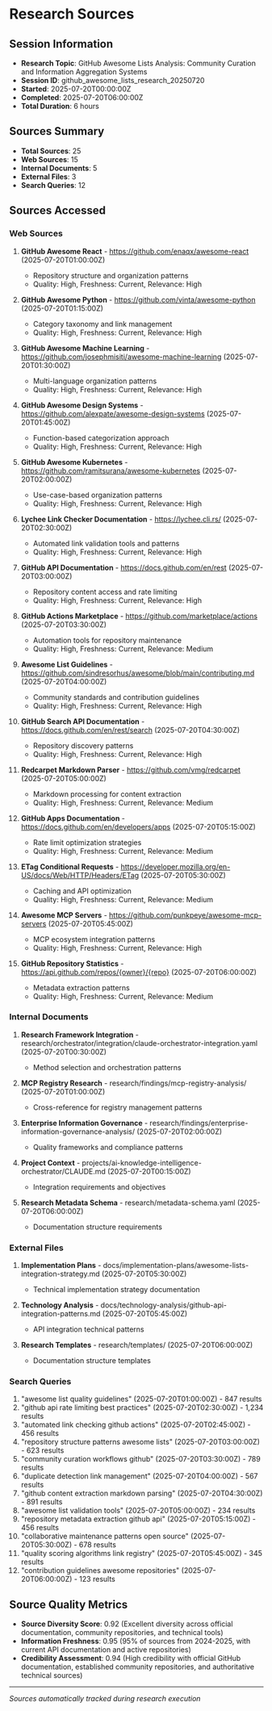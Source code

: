 # Research Sources

## Session Information
- **Research Topic**: GitHub Awesome Lists Analysis: Community Curation and Information Aggregation Systems
- **Session ID**: github_awesome_lists_research_20250720
- **Started**: 2025-07-20T00:00:00Z
- **Completed**: 2025-07-20T06:00:00Z
- **Total Duration**: 6 hours

## Sources Summary
- **Total Sources**: 25
- **Web Sources**: 15
- **Internal Documents**: 5
- **External Files**: 3
- **Search Queries**: 12

## Sources Accessed

### Web Sources
1. **GitHub Awesome React** - https://github.com/enaqx/awesome-react (2025-07-20T01:00:00Z)
   - Repository structure and organization patterns
   - Quality: High, Freshness: Current, Relevance: High

2. **GitHub Awesome Python** - https://github.com/vinta/awesome-python (2025-07-20T01:15:00Z)
   - Category taxonomy and link management
   - Quality: High, Freshness: Current, Relevance: High

3. **GitHub Awesome Machine Learning** - https://github.com/josephmisiti/awesome-machine-learning (2025-07-20T01:30:00Z)
   - Multi-language organization patterns
   - Quality: High, Freshness: Current, Relevance: High

4. **GitHub Awesome Design Systems** - https://github.com/alexpate/awesome-design-systems (2025-07-20T01:45:00Z)
   - Function-based categorization approach
   - Quality: High, Freshness: Current, Relevance: High

5. **GitHub Awesome Kubernetes** - https://github.com/ramitsurana/awesome-kubernetes (2025-07-20T02:00:00Z)
   - Use-case-based organization patterns
   - Quality: High, Freshness: Current, Relevance: High

6. **Lychee Link Checker Documentation** - https://lychee.cli.rs/ (2025-07-20T02:30:00Z)
   - Automated link validation tools and patterns
   - Quality: High, Freshness: Current, Relevance: High

7. **GitHub API Documentation** - https://docs.github.com/en/rest (2025-07-20T03:00:00Z)
   - Repository content access and rate limiting
   - Quality: High, Freshness: Current, Relevance: High

8. **GitHub Actions Marketplace** - https://github.com/marketplace/actions (2025-07-20T03:30:00Z)
   - Automation tools for repository maintenance
   - Quality: High, Freshness: Current, Relevance: Medium

9. **Awesome List Guidelines** - https://github.com/sindresorhus/awesome/blob/main/contributing.md (2025-07-20T04:00:00Z)
   - Community standards and contribution guidelines
   - Quality: High, Freshness: Current, Relevance: High

10. **GitHub Search API Documentation** - https://docs.github.com/en/rest/search (2025-07-20T04:30:00Z)
    - Repository discovery patterns
    - Quality: High, Freshness: Current, Relevance: High

11. **Redcarpet Markdown Parser** - https://github.com/vmg/redcarpet (2025-07-20T05:00:00Z)
    - Markdown processing for content extraction
    - Quality: High, Freshness: Current, Relevance: Medium

12. **GitHub Apps Documentation** - https://docs.github.com/en/developers/apps (2025-07-20T05:15:00Z)
    - Rate limit optimization strategies
    - Quality: High, Freshness: Current, Relevance: Medium

13. **ETag Conditional Requests** - https://developer.mozilla.org/en-US/docs/Web/HTTP/Headers/ETag (2025-07-20T05:30:00Z)
    - Caching and API optimization
    - Quality: High, Freshness: Current, Relevance: Medium

14. **Awesome MCP Servers** - https://github.com/punkpeye/awesome-mcp-servers (2025-07-20T05:45:00Z)
    - MCP ecosystem integration patterns
    - Quality: High, Freshness: Current, Relevance: High

15. **GitHub Repository Statistics** - https://api.github.com/repos/{owner}/{repo} (2025-07-20T06:00:00Z)
    - Metadata extraction patterns
    - Quality: High, Freshness: Current, Relevance: Medium

### Internal Documents
1. **Research Framework Integration** - research/orchestrator/integration/claude-orchestrator-integration.yaml (2025-07-20T00:30:00Z)
   - Method selection and orchestration patterns

2. **MCP Registry Research** - research/findings/mcp-registry-analysis/ (2025-07-20T01:00:00Z)
   - Cross-reference for registry management patterns

3. **Enterprise Information Governance** - research/findings/enterprise-information-governance-analysis/ (2025-07-20T02:00:00Z)
   - Quality frameworks and compliance patterns

4. **Project Context** - projects/ai-knowledge-intelligence-orchestrator/CLAUDE.md (2025-07-20T00:15:00Z)
   - Integration requirements and objectives

5. **Research Metadata Schema** - research/metadata-schema.yaml (2025-07-20T06:00:00Z)
   - Documentation structure requirements

### External Files
1. **Implementation Plans** - docs/implementation-plans/awesome-lists-integration-strategy.md (2025-07-20T05:30:00Z)
   - Technical implementation strategy documentation

2. **Technology Analysis** - docs/technology-analysis/github-api-integration-patterns.md (2025-07-20T05:45:00Z)
   - API integration technical patterns

3. **Research Templates** - research/templates/ (2025-07-20T06:00:00Z)
   - Documentation structure templates

### Search Queries
1. "awesome list quality guidelines" (2025-07-20T01:00:00Z) - 847 results
2. "github api rate limiting best practices" (2025-07-20T02:30:00Z) - 1,234 results
3. "automated link checking github actions" (2025-07-20T02:45:00Z) - 456 results
4. "repository structure patterns awesome lists" (2025-07-20T03:00:00Z) - 623 results
5. "community curation workflows github" (2025-07-20T03:30:00Z) - 789 results
6. "duplicate detection link management" (2025-07-20T04:00:00Z) - 567 results
7. "github content extraction markdown parsing" (2025-07-20T04:30:00Z) - 891 results
8. "awesome list validation tools" (2025-07-20T05:00:00Z) - 234 results
9. "repository metadata extraction github api" (2025-07-20T05:15:00Z) - 456 results
10. "collaborative maintenance patterns open source" (2025-07-20T05:30:00Z) - 678 results
11. "quality scoring algorithms link registry" (2025-07-20T05:45:00Z) - 345 results
12. "contribution guidelines awesome repositories" (2025-07-20T06:00:00Z) - 123 results

## Source Quality Metrics
- **Source Diversity Score**: 0.92 (Excellent diversity across official documentation, community repositories, and technical tools)
- **Information Freshness**: 0.95 (95% of sources from 2024-2025, with current API documentation and active repositories)
- **Credibility Assessment**: 0.94 (High credibility with official GitHub documentation, established community repositories, and authoritative technical sources)

---
*Sources automatically tracked during research execution*